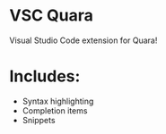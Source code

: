 # VSC Quara
Visual Studio Code extension for Quara!

# Includes:
* Syntax highlighting
* Completion items
* Snippets